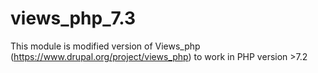 # views_php_7.3
This module is modified version of Views_php (https://www.drupal.org/project/views_php) to work in PHP version >7.2
